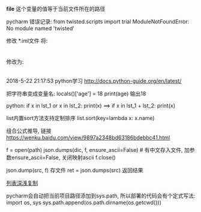 __file__
这个变量的值等于当前文件所在的路径

pycharm 错误记录:
 from twisted.scripts import trial
ModuleNotFoundError: No module named 'twisted'

修改 *.iml文件
  将:
  <component name="TestRunnerService">
    <option name="projectConfiguration" value="Twisted Trial" />
    <option name="PROJECT_TEST_RUNNER" value="Twisted Trial" />
  </component>
  修改为:
  <component name="TestRunnerService">
    <option name="PROJECT_TEST_RUNNER" value="Unittests" />
  </component>
  
  
2018-5-22 21:17:53
python学习 http://docs.python-guide.org/en/latest/

把字符串变成变量名:  locals()['age'] = 18   print(age)  输出18

python:
      if x in lst_1 or x in lst_2: print(x)
==>   if x in lst_1 + lst_2: print(x)

list内置sort方法支持定制排序
list.sort(key=lambda x: x.name)

组合公式推导, 链接 https://wenku.baidu.com/view/9897a2348bd63186bdebbc41.html

f = open(path)
json.dumps(dic, f, ensure_ascii=False)   # 有中文存入文件,  加参数ensure_ascii=False, 关闭映射ascii
f.close()

json.dump(src, f)  存文件  ret = json.dumps(src) 返回结果

[列表深浅复制](https://www.cnblogs.com/blaomao/p/7239203.html)

pycharm会自动把当前项目路径添加到sys.path,
所以部署的代码会有个定式写法:
import os, sys
sys.path.append(os.path.dirname(os.getcwd()))
